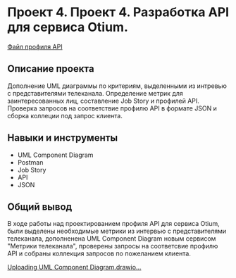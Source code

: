 # Проект 4. Проект 4. Разработка API для сервиса Otium.

[Файл профиля API](https://github.com/KirillZavarzin/Portfolio/blob/d282258cf883629f63ffc978d231ef15de626095/Project2/%D0%A1%D0%BF%D0%B5%D1%86%D0%B8%D1%84%D0%B8%D0%BA%D0%B0%D1%86%D0%B8%D1%8F%20%D1%82%D1%80%D0%B5%D0%B1%D0%BE%D0%B2%D0%B0%D0%BD%D0%B8%D0%B8%CC%86%20%D0%BA%20%D0%9F%D0%9E%20%D0%9D%D0%B0%D0%BA%D0%B0%D1%80%D0%B0%D0%B1%D0%B8%D0%BD%D0%B5.pdf)

## Описание проекта 
Дополнение UML диаграммы по критериям, выделенными из интревью с представителями телеканала. Определение метрик для заинтересованных лиц, составление Job Story и профилей API. Проверка запросов на соответствие профилю API в формате JSON и сборка коллеции под запрос клиента.
## Навыки и инструменты 
* UML Component Diagram
* Postman
* Job Story
* API
* JSON
## Общий вывод
В ходе работы над проектированием профиля API для сервиса Otium, были выделены необходимые метрики из интервью с представителями телеканала, дополненена UML Component Diagram новым сервисом "Метрики телеканала", проверены запросы на соответсвие профилю  API и собраны коллекция запросов по пожеланием клиента. 

[<mxfile host="app.diagrams.net" modified="2023-08-22T22:28:15.925Z" agent="Mozilla/5.0 (Macintosh; Intel Mac OS X 10_15_7) AppleWebKit/605.1.15 (KHTML, like Gecko) Version/16.3 Safari/605.1.15" etag="WhMVboM31Lgnr0lZooIa" version="21.6.9">
  <diagram name="UML Component Diagram" id="gMeuonH23pOtvhWOVpLv">
    <mxGraphModel dx="-145" dy="1867" grid="0" gridSize="10" guides="1" tooltips="1" connect="1" arrows="1" fold="1" page="1" pageScale="1" pageWidth="827" pageHeight="1169" math="0" shadow="0">
      <root>
        <mxCell id="0" />
        <mxCell id="1" parent="0" />
        <mxCell id="k0AQWbKtskEGaVL1FDZ_-157" value="&amp;lt;&amp;lt;service&amp;gt;&amp;gt;&lt;br style=&quot;border-color: var(--border-color);&quot;&gt;&lt;b style=&quot;border-color: var(--border-color);&quot;&gt;Фильмы&lt;/b&gt;" style="html=1;dropTarget=0;verticalAlign=top;" parent="1" vertex="1">
          <mxGeometry x="3896" y="1038" width="362" height="271" as="geometry" />
        </mxCell>
        <mxCell id="k0AQWbKtskEGaVL1FDZ_-158" value="" style="shape=module;jettyWidth=8;jettyHeight=4;" parent="k0AQWbKtskEGaVL1FDZ_-157" vertex="1">
          <mxGeometry x="1" width="20" height="20" relative="1" as="geometry">
            <mxPoint x="-27" y="7" as="offset" />
          </mxGeometry>
        </mxCell>
        <mxCell id="k0AQWbKtskEGaVL1FDZ_-159" style="edgeStyle=orthogonalEdgeStyle;curved=1;rounded=0;orthogonalLoop=1;jettySize=auto;html=1;entryX=0.25;entryY=0;entryDx=0;entryDy=0;dashed=1;dashPattern=8 8;endArrow=open;endFill=0;" parent="1" source="k0AQWbKtskEGaVL1FDZ_-160" target="k0AQWbKtskEGaVL1FDZ_-166" edge="1">
          <mxGeometry relative="1" as="geometry" />
        </mxCell>
        <mxCell id="k0AQWbKtskEGaVL1FDZ_-160" value="&amp;lt;&amp;lt;component&amp;gt;&amp;gt;&lt;br&gt;&lt;b&gt;Веб-браузер&lt;/b&gt;" style="html=1;dropTarget=0;" parent="1" vertex="1">
          <mxGeometry x="3598" y="77" width="140" height="70" as="geometry" />
        </mxCell>
        <mxCell id="k0AQWbKtskEGaVL1FDZ_-161" value="" style="shape=module;jettyWidth=8;jettyHeight=4;" parent="k0AQWbKtskEGaVL1FDZ_-160" vertex="1">
          <mxGeometry x="1" width="20" height="20" relative="1" as="geometry">
            <mxPoint x="-27" y="7" as="offset" />
          </mxGeometry>
        </mxCell>
        <mxCell id="k0AQWbKtskEGaVL1FDZ_-162" style="edgeStyle=orthogonalEdgeStyle;curved=1;rounded=0;orthogonalLoop=1;jettySize=auto;html=1;entryX=0.5;entryY=0;entryDx=0;entryDy=0;dashed=1;dashPattern=8 8;endArrow=open;endFill=0;" parent="1" source="k0AQWbKtskEGaVL1FDZ_-163" edge="1">
          <mxGeometry relative="1" as="geometry">
            <mxPoint x="3909" y="211" as="targetPoint" />
          </mxGeometry>
        </mxCell>
        <mxCell id="k0AQWbKtskEGaVL1FDZ_-163" value="&amp;lt;&amp;lt;component&amp;gt;&amp;gt;&lt;br&gt;&lt;b&gt;ПК приложение&lt;/b&gt;" style="html=1;dropTarget=0;" parent="1" vertex="1">
          <mxGeometry x="3839" y="77" width="140" height="70" as="geometry" />
        </mxCell>
        <mxCell id="k0AQWbKtskEGaVL1FDZ_-164" value="" style="shape=module;jettyWidth=8;jettyHeight=4;" parent="k0AQWbKtskEGaVL1FDZ_-163" vertex="1">
          <mxGeometry x="1" width="20" height="20" relative="1" as="geometry">
            <mxPoint x="-27" y="7" as="offset" />
          </mxGeometry>
        </mxCell>
        <mxCell id="k0AQWbKtskEGaVL1FDZ_-165" style="edgeStyle=orthogonalEdgeStyle;curved=1;rounded=0;orthogonalLoop=1;jettySize=auto;html=1;endArrow=none;endFill=0;startArrow=none;" parent="1" edge="1">
          <mxGeometry relative="1" as="geometry">
            <mxPoint x="3656.9999999999995" y="652.6999999999998" as="targetPoint" />
            <mxPoint x="3657" y="652.6999999999998" as="sourcePoint" />
            <Array as="points">
              <mxPoint x="3657" y="647.7" />
              <mxPoint x="3657" y="647.7" />
            </Array>
          </mxGeometry>
        </mxCell>
        <mxCell id="k0AQWbKtskEGaVL1FDZ_-166" value="&amp;lt;&amp;lt;component&amp;gt;&amp;gt;&lt;br&gt;&lt;b&gt;Слой API&lt;/b&gt;" style="html=1;dropTarget=0;" parent="1" vertex="1">
          <mxGeometry x="3347" y="211" width="1886" height="71" as="geometry" />
        </mxCell>
        <mxCell id="k0AQWbKtskEGaVL1FDZ_-167" value="" style="shape=module;jettyWidth=8;jettyHeight=4;" parent="k0AQWbKtskEGaVL1FDZ_-166" vertex="1">
          <mxGeometry x="1" width="20" height="20" relative="1" as="geometry">
            <mxPoint x="-27" y="7" as="offset" />
          </mxGeometry>
        </mxCell>
        <mxCell id="k0AQWbKtskEGaVL1FDZ_-168" value="&amp;lt;&amp;lt;dataBase&amp;gt;&amp;gt;&lt;br&gt;&lt;b style=&quot;border-color: var(--border-color);&quot;&gt;Фильмы&lt;/b&gt;" style="html=1;dropTarget=0;" parent="1" vertex="1">
          <mxGeometry x="3997" y="1206" width="160" height="70" as="geometry" />
        </mxCell>
        <mxCell id="k0AQWbKtskEGaVL1FDZ_-169" value="" style="shape=module;jettyWidth=8;jettyHeight=4;" parent="k0AQWbKtskEGaVL1FDZ_-168" vertex="1">
          <mxGeometry x="1" width="20" height="20" relative="1" as="geometry">
            <mxPoint x="-27" y="7" as="offset" />
          </mxGeometry>
        </mxCell>
        <mxCell id="k0AQWbKtskEGaVL1FDZ_-170" value="" style="rounded=0;orthogonalLoop=1;jettySize=auto;html=1;endArrow=none;endFill=0;sketch=0;sourcePerimeterSpacing=0;targetPerimeterSpacing=0;curved=1;exitX=0.597;exitY=-0.014;exitDx=0;exitDy=0;exitPerimeter=0;" parent="1" target="k0AQWbKtskEGaVL1FDZ_-172" edge="1">
          <mxGeometry relative="1" as="geometry">
            <mxPoint x="3578.938" y="341.00199999999995" as="sourcePoint" />
          </mxGeometry>
        </mxCell>
        <mxCell id="k0AQWbKtskEGaVL1FDZ_-171" value="" style="rounded=0;orthogonalLoop=1;jettySize=auto;html=1;endArrow=halfCircle;endFill=0;entryX=0.5;entryY=0.5;endSize=6;strokeWidth=1;sketch=0;curved=1;" parent="1" target="k0AQWbKtskEGaVL1FDZ_-172" edge="1">
          <mxGeometry relative="1" as="geometry">
            <mxPoint x="3579" y="282.0100000000002" as="sourcePoint" />
          </mxGeometry>
        </mxCell>
        <mxCell id="k0AQWbKtskEGaVL1FDZ_-172" value="" style="ellipse;whiteSpace=wrap;html=1;align=center;aspect=fixed;resizable=0;points=[];outlineConnect=0;sketch=0;" parent="1" vertex="1">
          <mxGeometry x="3574" y="302.01" width="10" height="10" as="geometry" />
        </mxCell>
        <mxCell id="k0AQWbKtskEGaVL1FDZ_-173" value="" style="rounded=0;orthogonalLoop=1;jettySize=auto;html=1;endArrow=none;endFill=0;sketch=0;sourcePerimeterSpacing=0;targetPerimeterSpacing=0;curved=1;exitX=0.597;exitY=-0.014;exitDx=0;exitDy=0;exitPerimeter=0;" parent="1" target="k0AQWbKtskEGaVL1FDZ_-174" edge="1">
          <mxGeometry relative="1" as="geometry">
            <mxPoint x="4143.938" y="339.9920000000002" as="sourcePoint" />
          </mxGeometry>
        </mxCell>
        <mxCell id="k0AQWbKtskEGaVL1FDZ_-174" value="" style="ellipse;whiteSpace=wrap;html=1;align=center;aspect=fixed;resizable=0;points=[];outlineConnect=0;sketch=0;" parent="1" vertex="1">
          <mxGeometry x="4139" y="301" width="10" height="10" as="geometry" />
        </mxCell>
        <mxCell id="k0AQWbKtskEGaVL1FDZ_-175" value="" style="rounded=0;orthogonalLoop=1;jettySize=auto;html=1;endArrow=halfCircle;endFill=0;entryX=0.5;entryY=0.5;endSize=6;strokeWidth=1;sketch=0;curved=1;" parent="1" target="k0AQWbKtskEGaVL1FDZ_-174" edge="1">
          <mxGeometry relative="1" as="geometry">
            <mxPoint x="4144" y="281" as="sourcePoint" />
          </mxGeometry>
        </mxCell>
        <mxCell id="k0AQWbKtskEGaVL1FDZ_-176" value="" style="rounded=0;orthogonalLoop=1;jettySize=auto;html=1;endArrow=halfCircle;endFill=0;entryX=0.5;entryY=0.5;endSize=6;strokeWidth=1;sketch=0;curved=1;" parent="1" edge="1">
          <mxGeometry relative="1" as="geometry">
            <mxPoint x="4459" y="282.0100000000002" as="sourcePoint" />
            <mxPoint x="4459" y="307.0100000000002" as="targetPoint" />
          </mxGeometry>
        </mxCell>
        <mxCell id="k0AQWbKtskEGaVL1FDZ_-177" value="Данные подписки&amp;nbsp;" style="text;html=1;strokeColor=none;fillColor=none;align=center;verticalAlign=middle;whiteSpace=wrap;rounded=0;" parent="1" vertex="1">
          <mxGeometry x="3514" y="288.01" width="60" height="30" as="geometry" />
        </mxCell>
        <mxCell id="k0AQWbKtskEGaVL1FDZ_-178" value="Данные пользователя&amp;nbsp;" style="text;html=1;strokeColor=none;fillColor=none;align=center;verticalAlign=middle;whiteSpace=wrap;rounded=0;" parent="1" vertex="1">
          <mxGeometry x="4174" y="291" width="60" height="30" as="geometry" />
        </mxCell>
        <mxCell id="k0AQWbKtskEGaVL1FDZ_-179" value="" style="rounded=0;orthogonalLoop=1;jettySize=auto;html=1;endArrow=halfCircle;endFill=0;endSize=6;strokeWidth=1;sketch=0;curved=1;exitX=1;exitY=0.5;exitDx=0;exitDy=0;" parent="1" source="k0AQWbKtskEGaVL1FDZ_-209" edge="1">
          <mxGeometry relative="1" as="geometry">
            <mxPoint x="4095" y="731.5" as="sourcePoint" />
            <mxPoint x="3991" y="681" as="targetPoint" />
          </mxGeometry>
        </mxCell>
        <mxCell id="k0AQWbKtskEGaVL1FDZ_-180" value="" style="edgeStyle=orthogonalEdgeStyle;curved=1;rounded=0;orthogonalLoop=1;jettySize=auto;html=1;endArrow=none;endFill=0;" parent="1" target="k0AQWbKtskEGaVL1FDZ_-182" edge="1">
          <mxGeometry relative="1" as="geometry">
            <mxPoint x="4099" y="655" as="targetPoint" />
            <mxPoint x="4099.058823529412" y="606" as="sourcePoint" />
          </mxGeometry>
        </mxCell>
        <mxCell id="k0AQWbKtskEGaVL1FDZ_-181" style="edgeStyle=none;rounded=0;orthogonalLoop=1;jettySize=auto;html=1;dashed=1;startArrow=block;startFill=0;endArrow=none;endFill=0;" parent="1" source="k0AQWbKtskEGaVL1FDZ_-182" edge="1">
          <mxGeometry relative="1" as="geometry">
            <mxPoint x="3992" y="678" as="targetPoint" />
          </mxGeometry>
        </mxCell>
        <mxCell id="k0AQWbKtskEGaVL1FDZ_-182" value="" style="ellipse;whiteSpace=wrap;html=1;align=center;aspect=fixed;resizable=0;points=[];outlineConnect=0;sketch=0;" parent="1" vertex="1">
          <mxGeometry x="4094" y="641" width="10" height="10" as="geometry" />
        </mxCell>
        <mxCell id="k0AQWbKtskEGaVL1FDZ_-183" value="" style="rounded=0;orthogonalLoop=1;jettySize=auto;html=1;endArrow=none;endFill=0;sketch=0;sourcePerimeterSpacing=0;targetPerimeterSpacing=0;curved=1;exitX=1;exitY=0.5;exitDx=0;exitDy=0;" parent="1" source="k0AQWbKtskEGaVL1FDZ_-207" target="k0AQWbKtskEGaVL1FDZ_-185" edge="1">
          <mxGeometry relative="1" as="geometry">
            <mxPoint x="3716" y="456" as="sourcePoint" />
          </mxGeometry>
        </mxCell>
        <mxCell id="k0AQWbKtskEGaVL1FDZ_-184" style="edgeStyle=none;rounded=0;orthogonalLoop=1;jettySize=auto;html=1;endArrow=none;endFill=0;dashed=1;startArrow=block;startFill=0;" parent="1" source="k0AQWbKtskEGaVL1FDZ_-185" edge="1">
          <mxGeometry relative="1" as="geometry">
            <mxPoint x="3964" y="365" as="targetPoint" />
          </mxGeometry>
        </mxCell>
        <mxCell id="k0AQWbKtskEGaVL1FDZ_-185" value="" style="ellipse;whiteSpace=wrap;html=1;align=center;aspect=fixed;resizable=0;points=[];outlineConnect=0;sketch=0;" parent="1" vertex="1">
          <mxGeometry x="3745" y="380" width="10" height="10" as="geometry" />
        </mxCell>
        <mxCell id="k0AQWbKtskEGaVL1FDZ_-186" value="" style="rounded=0;orthogonalLoop=1;jettySize=auto;html=1;endArrow=halfCircle;endFill=0;endSize=6;strokeWidth=1;sketch=0;curved=1;" parent="1" edge="1">
          <mxGeometry relative="1" as="geometry">
            <mxPoint x="4005" y="378" as="sourcePoint" />
            <mxPoint x="3961" y="366" as="targetPoint" />
          </mxGeometry>
        </mxCell>
        <mxCell id="k0AQWbKtskEGaVL1FDZ_-187" value="Данные подписки&amp;nbsp;" style="text;html=1;strokeColor=none;fillColor=none;align=center;verticalAlign=middle;whiteSpace=wrap;rounded=0;" parent="1" vertex="1">
          <mxGeometry x="3733" y="341" width="60" height="30" as="geometry" />
        </mxCell>
        <mxCell id="k0AQWbKtskEGaVL1FDZ_-188" value="" style="rounded=0;orthogonalLoop=1;jettySize=auto;html=1;endArrow=halfCircle;endFill=0;endSize=6;strokeWidth=1;sketch=0;curved=1;exitX=0.603;exitY=1.004;exitDx=0;exitDy=0;exitPerimeter=0;" parent="1" edge="1">
          <mxGeometry relative="1" as="geometry">
            <mxPoint x="3591.002" y="443.49800000000005" as="sourcePoint" />
            <mxPoint x="3595.14" y="492.5" as="targetPoint" />
          </mxGeometry>
        </mxCell>
        <mxCell id="k0AQWbKtskEGaVL1FDZ_-189" style="rounded=0;orthogonalLoop=1;jettySize=auto;html=1;entryX=0;entryY=0.5;entryDx=0;entryDy=0;endArrow=none;endFill=0;" parent="1" source="k0AQWbKtskEGaVL1FDZ_-191" target="k0AQWbKtskEGaVL1FDZ_-209" edge="1">
          <mxGeometry relative="1" as="geometry">
            <mxPoint x="3677" y="703.71" as="targetPoint" />
          </mxGeometry>
        </mxCell>
        <mxCell id="k0AQWbKtskEGaVL1FDZ_-190" style="edgeStyle=none;rounded=0;orthogonalLoop=1;jettySize=auto;html=1;dashed=1;startArrow=block;startFill=0;endArrow=none;endFill=0;" parent="1" source="k0AQWbKtskEGaVL1FDZ_-191" edge="1">
          <mxGeometry relative="1" as="geometry">
            <mxPoint x="3594" y="492" as="targetPoint" />
          </mxGeometry>
        </mxCell>
        <mxCell id="k0AQWbKtskEGaVL1FDZ_-191" value="" style="ellipse;whiteSpace=wrap;html=1;align=center;aspect=fixed;resizable=0;points=[];outlineConnect=0;sketch=0;" parent="1" vertex="1">
          <mxGeometry x="3712" y="698" width="10" height="10" as="geometry" />
        </mxCell>
        <mxCell id="k0AQWbKtskEGaVL1FDZ_-192" value="Статус&lt;br&gt;оплаты" style="text;html=1;strokeColor=none;fillColor=none;align=center;verticalAlign=middle;whiteSpace=wrap;rounded=0;" parent="1" vertex="1">
          <mxGeometry x="3648" y="713" width="60" height="30" as="geometry" />
        </mxCell>
        <mxCell id="k0AQWbKtskEGaVL1FDZ_-193" style="edgeStyle=none;rounded=0;orthogonalLoop=1;jettySize=auto;html=1;startArrow=none;startFill=0;endArrow=none;endFill=0;" parent="1" source="k0AQWbKtskEGaVL1FDZ_-194" target="k0AQWbKtskEGaVL1FDZ_-197" edge="1">
          <mxGeometry relative="1" as="geometry" />
        </mxCell>
        <mxCell id="k0AQWbKtskEGaVL1FDZ_-194" value="" style="whiteSpace=wrap;html=1;aspect=fixed;" parent="1" vertex="1">
          <mxGeometry x="4185" y="1028" width="25" height="25" as="geometry" />
        </mxCell>
        <mxCell id="k0AQWbKtskEGaVL1FDZ_-195" value="" style="whiteSpace=wrap;html=1;aspect=fixed;" parent="1" vertex="1">
          <mxGeometry x="4146" y="1028" width="25" height="25" as="geometry" />
        </mxCell>
        <mxCell id="k0AQWbKtskEGaVL1FDZ_-196" style="edgeStyle=none;rounded=0;orthogonalLoop=1;jettySize=auto;html=1;dashed=1;startArrow=block;startFill=0;endArrow=none;endFill=0;" parent="1" source="k0AQWbKtskEGaVL1FDZ_-197" edge="1">
          <mxGeometry relative="1" as="geometry">
            <mxPoint x="4459" y="299" as="targetPoint" />
          </mxGeometry>
        </mxCell>
        <mxCell id="Zj1GxkjV1fgolVra2oIF-10" style="edgeStyle=none;rounded=0;orthogonalLoop=1;jettySize=auto;html=1;dashed=1;startArrow=block;startFill=0;endArrow=none;endFill=0;" parent="1" source="k0AQWbKtskEGaVL1FDZ_-197" edge="1">
          <mxGeometry relative="1" as="geometry">
            <mxPoint x="4285.461538461539" y="642.8461538461538" as="targetPoint" />
          </mxGeometry>
        </mxCell>
        <mxCell id="k0AQWbKtskEGaVL1FDZ_-197" value="" style="ellipse;whiteSpace=wrap;html=1;align=center;aspect=fixed;resizable=0;points=[];outlineConnect=0;sketch=0;" parent="1" vertex="1">
          <mxGeometry x="4210" y="978" width="10" height="10" as="geometry" />
        </mxCell>
        <mxCell id="k0AQWbKtskEGaVL1FDZ_-198" value="" style="rounded=0;orthogonalLoop=1;jettySize=auto;html=1;endArrow=halfCircle;endFill=0;endSize=6;strokeWidth=1;sketch=0;curved=1;exitX=0.5;exitY=0;exitDx=0;exitDy=0;" parent="1" source="k0AQWbKtskEGaVL1FDZ_-195" edge="1">
          <mxGeometry relative="1" as="geometry">
            <mxPoint x="3894.861999999999" y="591.7880000000002" as="sourcePoint" />
            <mxPoint x="4152" y="987" as="targetPoint" />
          </mxGeometry>
        </mxCell>
        <mxCell id="k0AQWbKtskEGaVL1FDZ_-199" value="Данные пользователя&amp;nbsp;" style="text;html=1;strokeColor=none;fillColor=none;align=center;verticalAlign=middle;whiteSpace=wrap;rounded=0;" parent="1" vertex="1">
          <mxGeometry x="4005" y="625" width="60" height="30" as="geometry" />
        </mxCell>
        <mxCell id="k0AQWbKtskEGaVL1FDZ_-200" value="" style="edgeStyle=orthogonalEdgeStyle;curved=1;rounded=0;orthogonalLoop=1;jettySize=auto;html=1;endArrow=none;endFill=0;" parent="1" target="k0AQWbKtskEGaVL1FDZ_-202" edge="1">
          <mxGeometry relative="1" as="geometry">
            <mxPoint x="4157" y="655" as="targetPoint" />
            <mxPoint x="4157.0526315789475" y="606.0000000000001" as="sourcePoint" />
          </mxGeometry>
        </mxCell>
        <mxCell id="k0AQWbKtskEGaVL1FDZ_-202" value="" style="ellipse;whiteSpace=wrap;html=1;align=center;aspect=fixed;resizable=0;points=[];outlineConnect=0;sketch=0;" parent="1" vertex="1">
          <mxGeometry x="4152" y="641" width="10" height="10" as="geometry" />
        </mxCell>
        <mxCell id="k0AQWbKtskEGaVL1FDZ_-203" value="Данные подписки&amp;nbsp;" style="text;html=1;strokeColor=none;fillColor=none;align=center;verticalAlign=middle;whiteSpace=wrap;rounded=0;" parent="1" vertex="1">
          <mxGeometry x="4174" y="621" width="60" height="30" as="geometry" />
        </mxCell>
        <mxCell id="k0AQWbKtskEGaVL1FDZ_-204" value="Фильмы" style="text;html=1;strokeColor=none;fillColor=none;align=center;verticalAlign=middle;whiteSpace=wrap;rounded=0;" parent="1" vertex="1">
          <mxGeometry x="4231" y="961" width="60" height="30" as="geometry" />
        </mxCell>
        <mxCell id="k0AQWbKtskEGaVL1FDZ_-205" value="&amp;lt;&amp;lt;component&amp;gt;&amp;gt;&lt;br&gt;&lt;b&gt;Фильмы&lt;/b&gt;" style="html=1;dropTarget=0;" parent="1" vertex="1">
          <mxGeometry x="4005" y="1100" width="140" height="70" as="geometry" />
        </mxCell>
        <mxCell id="k0AQWbKtskEGaVL1FDZ_-206" value="" style="shape=module;jettyWidth=8;jettyHeight=4;" parent="k0AQWbKtskEGaVL1FDZ_-205" vertex="1">
          <mxGeometry x="1" width="20" height="20" relative="1" as="geometry">
            <mxPoint x="-27" y="7" as="offset" />
          </mxGeometry>
        </mxCell>
        <mxCell id="k0AQWbKtskEGaVL1FDZ_-207" value="&lt;span style=&quot;border-color: var(--border-color);&quot;&gt;&amp;lt;&amp;lt;service&amp;gt;&amp;gt;&lt;br&gt;&lt;b&gt;Подписка&lt;/b&gt;&lt;/span&gt;" style="html=1;dropTarget=0;verticalAlign=middle;" parent="1" vertex="1">
          <mxGeometry x="3476" y="340.5" width="240" height="103" as="geometry" />
        </mxCell>
        <mxCell id="k0AQWbKtskEGaVL1FDZ_-208" value="" style="shape=module;jettyWidth=8;jettyHeight=4;" parent="k0AQWbKtskEGaVL1FDZ_-207" vertex="1">
          <mxGeometry x="1" width="20" height="20" relative="1" as="geometry">
            <mxPoint x="-27" y="71" as="offset" />
          </mxGeometry>
        </mxCell>
        <mxCell id="k0AQWbKtskEGaVL1FDZ_-209" value="&amp;lt;&amp;lt;service&amp;gt;&amp;gt;&lt;br style=&quot;border-color: var(--border-color);&quot;&gt;&lt;b&gt;Оплата&lt;/b&gt;" style="html=1;dropTarget=0;verticalAlign=middle;" parent="1" vertex="1">
          <mxGeometry x="3745" y="655" width="213" height="101" as="geometry" />
        </mxCell>
        <mxCell id="k0AQWbKtskEGaVL1FDZ_-210" value="" style="shape=module;jettyWidth=8;jettyHeight=4;" parent="k0AQWbKtskEGaVL1FDZ_-209" vertex="1">
          <mxGeometry x="1" width="20" height="20" relative="1" as="geometry">
            <mxPoint x="-27" y="7" as="offset" />
          </mxGeometry>
        </mxCell>
        <mxCell id="k0AQWbKtskEGaVL1FDZ_-211" value="&amp;lt;&amp;lt;service&amp;gt;&amp;gt;&lt;br style=&quot;border-color: var(--border-color);&quot;&gt;&lt;b style=&quot;border-color: var(--border-color);&quot;&gt;Пользователь&lt;/b&gt;" style="html=1;dropTarget=0;verticalAlign=top;" parent="1" vertex="1">
          <mxGeometry x="4005" y="341" width="299" height="265" as="geometry" />
        </mxCell>
        <mxCell id="k0AQWbKtskEGaVL1FDZ_-212" value="" style="shape=module;jettyWidth=8;jettyHeight=4;" parent="k0AQWbKtskEGaVL1FDZ_-211" vertex="1">
          <mxGeometry x="1" width="20" height="20" relative="1" as="geometry">
            <mxPoint x="-27" y="7" as="offset" />
          </mxGeometry>
        </mxCell>
        <mxCell id="k0AQWbKtskEGaVL1FDZ_-214" value="&amp;lt;&amp;lt;service&amp;gt;&amp;gt;&lt;br style=&quot;border-color: var(--border-color);&quot;&gt;&lt;b style=&quot;border-color: var(--border-color);&quot;&gt;Сериалы&lt;/b&gt;" style="html=1;dropTarget=0;verticalAlign=top;" parent="1" vertex="1">
          <mxGeometry x="4293" y="1035" width="362" height="271" as="geometry" />
        </mxCell>
        <mxCell id="k0AQWbKtskEGaVL1FDZ_-215" value="" style="shape=module;jettyWidth=8;jettyHeight=4;" parent="k0AQWbKtskEGaVL1FDZ_-214" vertex="1">
          <mxGeometry x="1" width="20" height="20" relative="1" as="geometry">
            <mxPoint x="-27" y="7" as="offset" />
          </mxGeometry>
        </mxCell>
        <mxCell id="k0AQWbKtskEGaVL1FDZ_-216" value="&amp;lt;&amp;lt;dataBase&amp;gt;&amp;gt;&lt;br&gt;&lt;b style=&quot;border-color: var(--border-color);&quot;&gt;Сериалы&lt;/b&gt;" style="html=1;dropTarget=0;" parent="1" vertex="1">
          <mxGeometry x="4394" y="1203" width="160" height="70" as="geometry" />
        </mxCell>
        <mxCell id="k0AQWbKtskEGaVL1FDZ_-217" value="" style="shape=module;jettyWidth=8;jettyHeight=4;" parent="k0AQWbKtskEGaVL1FDZ_-216" vertex="1">
          <mxGeometry x="1" width="20" height="20" relative="1" as="geometry">
            <mxPoint x="-27" y="7" as="offset" />
          </mxGeometry>
        </mxCell>
        <mxCell id="k0AQWbKtskEGaVL1FDZ_-218" value="" style="whiteSpace=wrap;html=1;aspect=fixed;" parent="1" vertex="1">
          <mxGeometry x="4582" y="1025" width="25" height="25" as="geometry" />
        </mxCell>
        <mxCell id="k0AQWbKtskEGaVL1FDZ_-219" value="" style="whiteSpace=wrap;html=1;aspect=fixed;" parent="1" vertex="1">
          <mxGeometry x="4543" y="1025" width="25" height="25" as="geometry" />
        </mxCell>
        <mxCell id="k0AQWbKtskEGaVL1FDZ_-220" value="&amp;lt;&amp;lt;component&amp;gt;&amp;gt;&lt;br&gt;&lt;b&gt;Сериалы&lt;/b&gt;" style="html=1;dropTarget=0;" parent="1" vertex="1">
          <mxGeometry x="4402.75" y="1100" width="140" height="70" as="geometry" />
        </mxCell>
        <mxCell id="k0AQWbKtskEGaVL1FDZ_-221" value="" style="shape=module;jettyWidth=8;jettyHeight=4;" parent="k0AQWbKtskEGaVL1FDZ_-220" vertex="1">
          <mxGeometry x="1" width="20" height="20" relative="1" as="geometry">
            <mxPoint x="-27" y="7" as="offset" />
          </mxGeometry>
        </mxCell>
        <mxCell id="k0AQWbKtskEGaVL1FDZ_-222" style="edgeStyle=none;rounded=0;orthogonalLoop=1;jettySize=auto;html=1;startArrow=none;startFill=0;endArrow=none;endFill=0;" parent="1" source="k0AQWbKtskEGaVL1FDZ_-223" target="k0AQWbKtskEGaVL1FDZ_-225" edge="1">
          <mxGeometry relative="1" as="geometry" />
        </mxCell>
        <mxCell id="k0AQWbKtskEGaVL1FDZ_-223" value="" style="whiteSpace=wrap;html=1;aspect=fixed;" parent="1" vertex="1">
          <mxGeometry x="4581.75" y="1025" width="25" height="25" as="geometry" />
        </mxCell>
        <mxCell id="k0AQWbKtskEGaVL1FDZ_-224" value="" style="whiteSpace=wrap;html=1;aspect=fixed;" parent="1" vertex="1">
          <mxGeometry x="4542.75" y="1025" width="25" height="25" as="geometry" />
        </mxCell>
        <mxCell id="Zj1GxkjV1fgolVra2oIF-11" style="edgeStyle=none;rounded=0;orthogonalLoop=1;jettySize=auto;html=1;dashed=1;startArrow=block;startFill=0;endArrow=none;endFill=0;" parent="1" source="k0AQWbKtskEGaVL1FDZ_-225" edge="1">
          <mxGeometry relative="1" as="geometry">
            <mxPoint x="4286" y="645" as="targetPoint" />
          </mxGeometry>
        </mxCell>
        <mxCell id="k0AQWbKtskEGaVL1FDZ_-225" value="" style="ellipse;whiteSpace=wrap;html=1;align=center;aspect=fixed;resizable=0;points=[];outlineConnect=0;sketch=0;" parent="1" vertex="1">
          <mxGeometry x="4606.75" y="975" width="10" height="10" as="geometry" />
        </mxCell>
        <mxCell id="k0AQWbKtskEGaVL1FDZ_-226" value="" style="rounded=0;orthogonalLoop=1;jettySize=auto;html=1;endArrow=halfCircle;endFill=0;endSize=6;strokeWidth=1;sketch=0;curved=1;exitX=0.5;exitY=0;exitDx=0;exitDy=0;" parent="1" source="k0AQWbKtskEGaVL1FDZ_-224" edge="1">
          <mxGeometry relative="1" as="geometry">
            <mxPoint x="4291.611999999999" y="588.7880000000002" as="sourcePoint" />
            <mxPoint x="4546.75" y="960" as="targetPoint" />
          </mxGeometry>
        </mxCell>
        <mxCell id="Zj1GxkjV1fgolVra2oIF-4" style="rounded=0;orthogonalLoop=1;jettySize=auto;html=1;startArrow=block;startFill=0;endArrow=none;endFill=0;dashed=1;" parent="1" source="k0AQWbKtskEGaVL1FDZ_-228" edge="1">
          <mxGeometry relative="1" as="geometry">
            <mxPoint x="4152" y="991" as="targetPoint" />
            <Array as="points" />
          </mxGeometry>
        </mxCell>
        <mxCell id="Zj1GxkjV1fgolVra2oIF-5" style="edgeStyle=none;rounded=0;orthogonalLoop=1;jettySize=auto;html=1;dashed=1;startArrow=block;startFill=0;endArrow=none;endFill=0;" parent="1" source="k0AQWbKtskEGaVL1FDZ_-228" edge="1">
          <mxGeometry relative="1" as="geometry">
            <mxPoint x="4548" y="963" as="targetPoint" />
            <Array as="points">
              <mxPoint x="4201" y="686" />
            </Array>
          </mxGeometry>
        </mxCell>
        <mxCell id="Zj1GxkjV1fgolVra2oIF-6" style="edgeStyle=none;rounded=0;orthogonalLoop=1;jettySize=auto;html=1;dashed=1;startArrow=block;startFill=0;endArrow=none;endFill=0;" parent="1" source="k0AQWbKtskEGaVL1FDZ_-228" edge="1">
          <mxGeometry relative="1" as="geometry">
            <mxPoint x="4931" y="961" as="targetPoint" />
            <Array as="points">
              <mxPoint x="4214" y="667" />
            </Array>
          </mxGeometry>
        </mxCell>
        <mxCell id="k0AQWbKtskEGaVL1FDZ_-228" value="" style="ellipse;whiteSpace=wrap;html=1;align=center;aspect=fixed;resizable=0;points=[];outlineConnect=0;sketch=0;" parent="1" vertex="1">
          <mxGeometry x="4152" y="641" width="10" height="10" as="geometry" />
        </mxCell>
        <mxCell id="k0AQWbKtskEGaVL1FDZ_-229" style="edgeStyle=none;rounded=0;orthogonalLoop=1;jettySize=auto;html=1;dashed=1;startArrow=block;startFill=0;endArrow=none;endFill=0;" parent="1" source="k0AQWbKtskEGaVL1FDZ_-225" edge="1">
          <mxGeometry relative="1" as="geometry">
            <mxPoint x="4459" y="302" as="targetPoint" />
            <mxPoint x="4358.615209733954" y="736.0148283309986" as="sourcePoint" />
          </mxGeometry>
        </mxCell>
        <mxCell id="k0AQWbKtskEGaVL1FDZ_-230" value="Сериалы" style="text;html=1;strokeColor=none;fillColor=none;align=center;verticalAlign=middle;whiteSpace=wrap;rounded=0;" parent="1" vertex="1">
          <mxGeometry x="4610" y="948" width="60" height="30" as="geometry" />
        </mxCell>
        <mxCell id="k0AQWbKtskEGaVL1FDZ_-239" style="edgeStyle=none;rounded=0;orthogonalLoop=1;jettySize=auto;html=1;startArrow=none;startFill=0;endArrow=none;endFill=0;" parent="1" source="k0AQWbKtskEGaVL1FDZ_-240" target="k0AQWbKtskEGaVL1FDZ_-242" edge="1">
          <mxGeometry relative="1" as="geometry" />
        </mxCell>
        <mxCell id="Zj1GxkjV1fgolVra2oIF-12" style="edgeStyle=none;rounded=0;orthogonalLoop=1;jettySize=auto;html=1;dashed=1;startArrow=block;startFill=0;endArrow=none;endFill=0;" parent="1" source="k0AQWbKtskEGaVL1FDZ_-242" edge="1">
          <mxGeometry relative="1" as="geometry">
            <mxPoint x="4288.666666666666" y="646.8888888888889" as="targetPoint" />
          </mxGeometry>
        </mxCell>
        <mxCell id="k0AQWbKtskEGaVL1FDZ_-242" value="" style="ellipse;whiteSpace=wrap;html=1;align=center;aspect=fixed;resizable=0;points=[];outlineConnect=0;sketch=0;" parent="1" vertex="1">
          <mxGeometry x="4989.75" y="974" width="10" height="10" as="geometry" />
        </mxCell>
        <mxCell id="k0AQWbKtskEGaVL1FDZ_-243" value="" style="rounded=0;orthogonalLoop=1;jettySize=auto;html=1;endArrow=halfCircle;endFill=0;endSize=6;strokeWidth=1;sketch=0;curved=1;exitX=0.5;exitY=0;exitDx=0;exitDy=0;" parent="1" source="k0AQWbKtskEGaVL1FDZ_-241" edge="1">
          <mxGeometry relative="1" as="geometry">
            <mxPoint x="4674.611999999999" y="587.7880000000002" as="sourcePoint" />
            <mxPoint x="4929.75" y="959" as="targetPoint" />
          </mxGeometry>
        </mxCell>
        <mxCell id="k0AQWbKtskEGaVL1FDZ_-244" style="edgeStyle=none;rounded=0;orthogonalLoop=1;jettySize=auto;html=1;dashed=1;startArrow=block;startFill=0;endArrow=none;endFill=0;" parent="1" source="k0AQWbKtskEGaVL1FDZ_-242" edge="1">
          <mxGeometry relative="1" as="geometry">
            <mxPoint x="4456" y="301" as="targetPoint" />
            <mxPoint x="4741.615209733954" y="735.0148283309986" as="sourcePoint" />
          </mxGeometry>
        </mxCell>
        <mxCell id="k0AQWbKtskEGaVL1FDZ_-245" value="&lt;span style=&quot;border-color: var(--border-color);&quot;&gt;ТВ-каналы&lt;/span&gt;" style="text;html=1;strokeColor=none;fillColor=none;align=center;verticalAlign=middle;whiteSpace=wrap;rounded=0;" parent="1" vertex="1">
          <mxGeometry x="4957" y="897" width="87" height="30" as="geometry" />
        </mxCell>
        <mxCell id="k0AQWbKtskEGaVL1FDZ_-314" style="edgeStyle=orthogonalEdgeStyle;rounded=0;orthogonalLoop=1;jettySize=auto;html=1;entryX=0.681;entryY=-0.039;entryDx=0;entryDy=0;entryPerimeter=0;dashed=1;dashPattern=8 8;endArrow=open;endFill=0;" parent="1" source="k0AQWbKtskEGaVL1FDZ_-310" edge="1">
          <mxGeometry relative="1" as="geometry">
            <mxPoint x="4177.206" y="208.26999999999998" as="targetPoint" />
          </mxGeometry>
        </mxCell>
        <mxCell id="k0AQWbKtskEGaVL1FDZ_-310" value="&amp;lt;&amp;lt;component&amp;gt;&amp;gt;&lt;br&gt;&lt;b&gt;Мобильное &lt;br&gt;приложение&lt;/b&gt;" style="html=1;dropTarget=0;" parent="1" vertex="1">
          <mxGeometry x="4108.25" y="77" width="140" height="70" as="geometry" />
        </mxCell>
        <mxCell id="k0AQWbKtskEGaVL1FDZ_-311" value="" style="shape=module;jettyWidth=8;jettyHeight=4;" parent="k0AQWbKtskEGaVL1FDZ_-310" vertex="1">
          <mxGeometry x="1" width="20" height="20" relative="1" as="geometry">
            <mxPoint x="-27" y="7" as="offset" />
          </mxGeometry>
        </mxCell>
        <mxCell id="k0AQWbKtskEGaVL1FDZ_-315" style="edgeStyle=orthogonalEdgeStyle;rounded=0;orthogonalLoop=1;jettySize=auto;html=1;entryX=0.844;entryY=-0.004;entryDx=0;entryDy=0;entryPerimeter=0;dashed=1;dashPattern=8 8;endArrow=open;endFill=0;" parent="1" source="k0AQWbKtskEGaVL1FDZ_-312" edge="1">
          <mxGeometry relative="1" as="geometry">
            <mxPoint x="4406.9439999999995" y="210.9999999999998" as="targetPoint" />
          </mxGeometry>
        </mxCell>
        <mxCell id="k0AQWbKtskEGaVL1FDZ_-312" value="&amp;lt;&amp;lt;component&amp;gt;&amp;gt;&lt;br&gt;&lt;b&gt;ТВ приложение&lt;/b&gt;" style="html=1;dropTarget=0;" parent="1" vertex="1">
          <mxGeometry x="4337" y="83.28" width="140" height="70" as="geometry" />
        </mxCell>
        <mxCell id="k0AQWbKtskEGaVL1FDZ_-313" value="" style="shape=module;jettyWidth=8;jettyHeight=4;" parent="k0AQWbKtskEGaVL1FDZ_-312" vertex="1">
          <mxGeometry x="1" width="20" height="20" relative="1" as="geometry">
            <mxPoint x="-27" y="7" as="offset" />
          </mxGeometry>
        </mxCell>
        <mxCell id="Zj1GxkjV1fgolVra2oIF-2" value="&amp;lt;&amp;lt;component&amp;gt;&amp;gt;&lt;br&gt;&lt;b&gt;Пользователь&lt;/b&gt;" style="html=1;dropTarget=0;" parent="1" vertex="1">
          <mxGeometry x="4084.5" y="392" width="140" height="70" as="geometry" />
        </mxCell>
        <mxCell id="Zj1GxkjV1fgolVra2oIF-3" value="" style="shape=module;jettyWidth=8;jettyHeight=4;" parent="Zj1GxkjV1fgolVra2oIF-2" vertex="1">
          <mxGeometry x="1" width="20" height="20" relative="1" as="geometry">
            <mxPoint x="-27" y="7" as="offset" />
          </mxGeometry>
        </mxCell>
        <mxCell id="Zj1GxkjV1fgolVra2oIF-7" value="&amp;lt;&amp;lt;component&amp;gt;&amp;gt;&lt;br&gt;&lt;b&gt;Избранное&lt;/b&gt;" style="html=1;dropTarget=0;" parent="1" vertex="1">
          <mxGeometry x="4084.5" y="489" width="140" height="70" as="geometry" />
        </mxCell>
        <mxCell id="Zj1GxkjV1fgolVra2oIF-8" value="" style="shape=module;jettyWidth=8;jettyHeight=4;" parent="Zj1GxkjV1fgolVra2oIF-7" vertex="1">
          <mxGeometry x="1" width="20" height="20" relative="1" as="geometry">
            <mxPoint x="-27" y="7" as="offset" />
          </mxGeometry>
        </mxCell>
        <mxCell id="Zj1GxkjV1fgolVra2oIF-9" value="" style="rounded=0;orthogonalLoop=1;jettySize=auto;html=1;endArrow=halfCircle;endFill=0;endSize=6;strokeWidth=1;sketch=0;curved=1;startArrow=none;" parent="1" source="Zj1GxkjV1fgolVra2oIF-16" edge="1">
          <mxGeometry relative="1" as="geometry">
            <mxPoint x="4296" y="651" as="sourcePoint" />
            <mxPoint x="4288" y="648" as="targetPoint" />
            <Array as="points">
              <mxPoint x="4280" y="630" />
            </Array>
          </mxGeometry>
        </mxCell>
        <mxCell id="Zj1GxkjV1fgolVra2oIF-14" value="" style="whiteSpace=wrap;html=1;aspect=fixed;" parent="1" vertex="1">
          <mxGeometry x="4086.5" y="591" width="25" height="25" as="geometry" />
        </mxCell>
        <mxCell id="Zj1GxkjV1fgolVra2oIF-15" value="" style="whiteSpace=wrap;html=1;aspect=fixed;" parent="1" vertex="1">
          <mxGeometry x="4144.5" y="591" width="25" height="25" as="geometry" />
        </mxCell>
        <mxCell id="Zj1GxkjV1fgolVra2oIF-17" value="" style="rounded=0;orthogonalLoop=1;jettySize=auto;html=1;endArrow=none;endFill=0;endSize=6;strokeWidth=1;sketch=0;curved=1;exitX=0.886;exitY=0.997;exitDx=0;exitDy=0;exitPerimeter=0;" parent="1" source="k0AQWbKtskEGaVL1FDZ_-211" target="Zj1GxkjV1fgolVra2oIF-16" edge="1">
          <mxGeometry relative="1" as="geometry">
            <mxPoint x="4269.914" y="605.2050000000002" as="sourcePoint" />
            <mxPoint x="4288" y="648" as="targetPoint" />
            <Array as="points" />
          </mxGeometry>
        </mxCell>
        <mxCell id="Zj1GxkjV1fgolVra2oIF-16" value="" style="whiteSpace=wrap;html=1;aspect=fixed;" parent="1" vertex="1">
          <mxGeometry x="4258" y="589" width="25" height="25" as="geometry" />
        </mxCell>
        <mxCell id="Zj1GxkjV1fgolVra2oIF-18" value="" style="whiteSpace=wrap;html=1;aspect=fixed;" parent="1" vertex="1">
          <mxGeometry x="3993" y="365" width="25" height="25" as="geometry" />
        </mxCell>
        <mxCell id="aSMDm14p27sa3mN8JfkX-3" value="" style="group" parent="1" connectable="0" vertex="1">
          <mxGeometry x="4676" y="1024" width="362" height="281" as="geometry" />
        </mxCell>
        <mxCell id="k0AQWbKtskEGaVL1FDZ_-231" value="&amp;lt;&amp;lt;service&amp;gt;&amp;gt;&lt;br style=&quot;border-color: var(--border-color);&quot;&gt;&lt;b style=&quot;border-color: var(--border-color);&quot;&gt;ТВ-каналы&lt;/b&gt;" style="html=1;dropTarget=0;verticalAlign=top;" parent="aSMDm14p27sa3mN8JfkX-3" vertex="1">
          <mxGeometry y="10" width="362" height="271" as="geometry" />
        </mxCell>
        <mxCell id="k0AQWbKtskEGaVL1FDZ_-232" value="" style="shape=module;jettyWidth=8;jettyHeight=4;" parent="k0AQWbKtskEGaVL1FDZ_-231" vertex="1">
          <mxGeometry x="1" width="20" height="20" relative="1" as="geometry">
            <mxPoint x="-27" y="7" as="offset" />
          </mxGeometry>
        </mxCell>
        <mxCell id="k0AQWbKtskEGaVL1FDZ_-233" value="&amp;lt;&amp;lt;dataBase&amp;gt;&amp;gt;&lt;br&gt;&lt;b style=&quot;border-color: var(--border-color);&quot;&gt;ТВ-каналы&lt;/b&gt;" style="html=1;dropTarget=0;" parent="aSMDm14p27sa3mN8JfkX-3" vertex="1">
          <mxGeometry x="101" y="178" width="160" height="70" as="geometry" />
        </mxCell>
        <mxCell id="k0AQWbKtskEGaVL1FDZ_-234" value="" style="shape=module;jettyWidth=8;jettyHeight=4;" parent="k0AQWbKtskEGaVL1FDZ_-233" vertex="1">
          <mxGeometry x="1" width="20" height="20" relative="1" as="geometry">
            <mxPoint x="-27" y="7" as="offset" />
          </mxGeometry>
        </mxCell>
        <mxCell id="k0AQWbKtskEGaVL1FDZ_-235" value="" style="whiteSpace=wrap;html=1;aspect=fixed;" parent="aSMDm14p27sa3mN8JfkX-3" vertex="1">
          <mxGeometry x="289" width="25" height="25" as="geometry" />
        </mxCell>
        <mxCell id="k0AQWbKtskEGaVL1FDZ_-236" value="" style="whiteSpace=wrap;html=1;aspect=fixed;" parent="aSMDm14p27sa3mN8JfkX-3" vertex="1">
          <mxGeometry x="250" width="25" height="25" as="geometry" />
        </mxCell>
        <mxCell id="k0AQWbKtskEGaVL1FDZ_-237" value="&amp;lt;&amp;lt;component&amp;gt;&amp;gt;&lt;br&gt;&lt;b&gt;ТВ-каналы&lt;/b&gt;" style="html=1;dropTarget=0;" parent="aSMDm14p27sa3mN8JfkX-3" vertex="1">
          <mxGeometry x="109.75" y="75" width="140" height="70" as="geometry" />
        </mxCell>
        <mxCell id="k0AQWbKtskEGaVL1FDZ_-238" value="" style="shape=module;jettyWidth=8;jettyHeight=4;" parent="k0AQWbKtskEGaVL1FDZ_-237" vertex="1">
          <mxGeometry x="1" width="20" height="20" relative="1" as="geometry">
            <mxPoint x="-27" y="7" as="offset" />
          </mxGeometry>
        </mxCell>
        <mxCell id="k0AQWbKtskEGaVL1FDZ_-240" value="" style="whiteSpace=wrap;html=1;aspect=fixed;" parent="aSMDm14p27sa3mN8JfkX-3" vertex="1">
          <mxGeometry x="288.75" width="25" height="25" as="geometry" />
        </mxCell>
        <mxCell id="k0AQWbKtskEGaVL1FDZ_-241" value="" style="whiteSpace=wrap;html=1;aspect=fixed;" parent="aSMDm14p27sa3mN8JfkX-3" vertex="1">
          <mxGeometry x="249.75" width="25" height="25" as="geometry" />
        </mxCell>
        <mxCell id="aSMDm14p27sa3mN8JfkX-4" value="" style="group" parent="1" connectable="0" vertex="1">
          <mxGeometry x="5071" y="567" width="362" height="293" as="geometry" />
        </mxCell>
        <mxCell id="aSMDm14p27sa3mN8JfkX-5" value="&amp;lt;&amp;lt;service&amp;gt;&amp;gt;&lt;br style=&quot;border-color: var(--border-color);&quot;&gt;&lt;b&gt;Метрики телеканала&lt;/b&gt;" style="html=1;dropTarget=0;verticalAlign=top;container=0;" parent="aSMDm14p27sa3mN8JfkX-4" vertex="1">
          <mxGeometry y="10" width="362" height="271" as="geometry" />
        </mxCell>
        <mxCell id="aSMDm14p27sa3mN8JfkX-7" value="&amp;lt;&amp;lt;dataBase&amp;gt;&amp;gt;&lt;br&gt;&lt;b style=&quot;border-color: var(--border-color);&quot;&gt;Данные метрик&lt;/b&gt;" style="html=1;dropTarget=0;" parent="aSMDm14p27sa3mN8JfkX-4" vertex="1">
          <mxGeometry x="101" y="178" width="160" height="70" as="geometry" />
        </mxCell>
        <mxCell id="aSMDm14p27sa3mN8JfkX-8" value="" style="shape=module;jettyWidth=8;jettyHeight=4;" parent="aSMDm14p27sa3mN8JfkX-7" vertex="1">
          <mxGeometry x="1" width="20" height="20" relative="1" as="geometry">
            <mxPoint x="-27" y="7" as="offset" />
          </mxGeometry>
        </mxCell>
        <mxCell id="aSMDm14p27sa3mN8JfkX-11" value="&amp;lt;&amp;lt;component&amp;gt;&amp;gt;&lt;br&gt;&lt;b&gt;Метрики&amp;nbsp;&lt;/b&gt;" style="html=1;dropTarget=0;" parent="aSMDm14p27sa3mN8JfkX-4" vertex="1">
          <mxGeometry x="109.75" y="75" width="140" height="70" as="geometry" />
        </mxCell>
        <mxCell id="aSMDm14p27sa3mN8JfkX-12" value="" style="shape=module;jettyWidth=8;jettyHeight=4;" parent="aSMDm14p27sa3mN8JfkX-11" vertex="1">
          <mxGeometry x="1" width="20" height="20" relative="1" as="geometry">
            <mxPoint x="-27" y="7" as="offset" />
          </mxGeometry>
        </mxCell>
        <mxCell id="aSMDm14p27sa3mN8JfkX-6" value="" style="shape=module;jettyWidth=8;jettyHeight=4;" parent="aSMDm14p27sa3mN8JfkX-4" vertex="1">
          <mxGeometry x="5397" y="589" width="20" height="20" as="geometry">
            <mxPoint x="-27" y="7" as="offset" />
          </mxGeometry>
        </mxCell>
        <mxCell id="aSMDm14p27sa3mN8JfkX-13" value="" style="whiteSpace=wrap;html=1;aspect=fixed;" parent="aSMDm14p27sa3mN8JfkX-4" vertex="1">
          <mxGeometry x="51" y="268" width="25" height="25" as="geometry" />
        </mxCell>
        <mxCell id="aSMDm14p27sa3mN8JfkX-21" value="" style="rounded=0;orthogonalLoop=1;jettySize=auto;html=1;endArrow=oval;endFill=0;sketch=0;sourcePerimeterSpacing=0;targetPerimeterSpacing=0;endSize=10;exitX=0.5;exitY=0;exitDx=0;exitDy=0;movable=1;resizable=1;rotatable=1;deletable=1;editable=1;locked=0;connectable=1;" parent="1" source="aSMDm14p27sa3mN8JfkX-5" edge="1">
          <mxGeometry relative="1" as="geometry">
            <mxPoint x="5208" y="569" as="sourcePoint" />
            <mxPoint x="5188" y="512" as="targetPoint" />
          </mxGeometry>
        </mxCell>
        <mxCell id="aSMDm14p27sa3mN8JfkX-22" value="" style="ellipse;whiteSpace=wrap;html=1;align=center;aspect=fixed;fillColor=none;strokeColor=none;resizable=0;perimeter=centerPerimeter;rotatable=0;allowArrows=0;points=[];outlineConnect=1;" parent="1" vertex="1">
          <mxGeometry x="5203" y="520" width="10" height="10" as="geometry" />
        </mxCell>
        <mxCell id="aSMDm14p27sa3mN8JfkX-25" value="Данные метрик" style="text;html=1;align=center;verticalAlign=middle;resizable=0;points=[];autosize=1;strokeColor=none;fillColor=none;" parent="1" vertex="1">
          <mxGeometry x="5255" y="500" width="106" height="26" as="geometry" />
        </mxCell>
        <mxCell id="aSMDm14p27sa3mN8JfkX-27" style="edgeStyle=none;rounded=0;orthogonalLoop=1;jettySize=auto;html=1;dashed=1;startArrow=block;startFill=0;endArrow=none;endFill=0;" parent="1" edge="1">
          <mxGeometry relative="1" as="geometry">
            <mxPoint x="4966" y="322" as="targetPoint" />
            <mxPoint x="5185" y="508" as="sourcePoint" />
          </mxGeometry>
        </mxCell>
        <mxCell id="aSMDm14p27sa3mN8JfkX-30" value="" style="rounded=0;orthogonalLoop=1;jettySize=auto;html=1;endArrow=halfCircle;endFill=0;endSize=6;strokeWidth=1;sketch=0;curved=1;exitX=0.5;exitY=1;exitDx=0;exitDy=0;" parent="1" source="aSMDm14p27sa3mN8JfkX-13" edge="1">
          <mxGeometry relative="1" as="geometry">
            <mxPoint x="5224.25" y="956" as="sourcePoint" />
            <mxPoint x="5097" y="899" as="targetPoint" />
          </mxGeometry>
        </mxCell>
        <mxCell id="aSMDm14p27sa3mN8JfkX-31" style="edgeStyle=none;rounded=0;orthogonalLoop=1;jettySize=auto;html=1;dashed=1;startArrow=block;startFill=0;endArrow=none;endFill=0;strokeWidth=2;" parent="1" source="k0AQWbKtskEGaVL1FDZ_-242" edge="1">
          <mxGeometry relative="1" as="geometry">
            <mxPoint x="5097" y="899" as="targetPoint" />
            <mxPoint x="5015" y="989" as="sourcePoint" />
          </mxGeometry>
        </mxCell>
        <mxCell id="aSMDm14p27sa3mN8JfkX-33" style="edgeStyle=none;rounded=0;orthogonalLoop=1;jettySize=auto;html=1;dashed=1;startArrow=block;startFill=0;endArrow=none;endFill=0;strokeWidth=2;" parent="1" source="k0AQWbKtskEGaVL1FDZ_-182" edge="1">
          <mxGeometry relative="1" as="geometry">
            <mxPoint x="5096" y="899" as="targetPoint" />
            <mxPoint x="4106" y="647" as="sourcePoint" />
            <Array as="points">
              <mxPoint x="4781" y="984" />
            </Array>
          </mxGeometry>
        </mxCell>
        <mxCell id="aSMDm14p27sa3mN8JfkX-34" value="" style="rounded=0;orthogonalLoop=1;jettySize=auto;html=1;endArrow=halfCircle;endFill=0;endSize=6;strokeWidth=1;sketch=0;curved=1;" parent="1" edge="1">
          <mxGeometry relative="1" as="geometry">
            <mxPoint x="4955" y="282" as="sourcePoint" />
            <mxPoint x="4965" y="323" as="targetPoint" />
          </mxGeometry>
        </mxCell>
      </root>
    </mxGraphModel>
  </diagram>
</mxfile>
Uploading UML Component Diagram.drawio…]()

